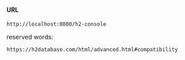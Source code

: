 #### URL
```
http://localhost:8080/h2-console
```

reserved words:
```
https://h2database.com/html/advanced.html#compatibility
```
